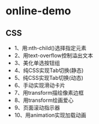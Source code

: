 # online-demo
## CSS
- 1、用:nth-child()选择指定元素
- 2、用text-overflow控制溢出文本
- 3、美化单选按钮组
- 4、纯CSS实现Tab切换(静态)
- 5、纯CSS实现Tab切换(动态)
- 6、手动实现滑动卡片
- 7、用transform描绘像素边框
- 8、用transform绘画爱心
- 9、页面滚动指示器
- 10、用animation实现加载动画
